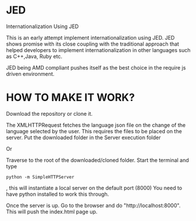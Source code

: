 JED
===

Internationalization Using JED



This is an early attempt implement internationalization using JED. 
JED shows promise with its close coupling with the traditional approach that helped developers to implement internationalization 
in other languages such as C++,Java, Ruby etc. 


JED being AMD compliant pushes itself as the best choice in the require js driven environment. 


HOW TO MAKE IT WORK?
====================

Download the repository or clone it. 

The XMLHTTPRequest fetches the language json file on the change of the language selected by the user. This requires the files to be placed 
on the server. Put the downloaded folder in the Server execution folder 

Or

Traverse to the root of the downloaded/cloned folder. Start the terminal and type 

` python -m SimpleHTTPServer `

, this will instantiate a local server on the default port (8000)
You need to have python installed to work this through.


Once the server is up. Go to the browser and do "http://localhost:8000".
This will push the index.html page up.
